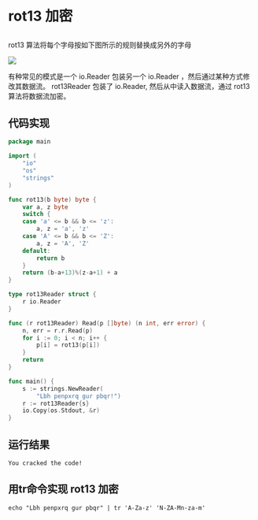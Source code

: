 # rot13 加密

## 

rot13 算法将每个字母按如下图所示的规则替换成另外的字母

![](https://upload.wikimedia.org/wikipedia/commons/3/33/ROT13_table_with_example.svg)

有种常见的模式是一个 io.Reader 包装另一个 io.Reader ，然后通过某种方式修改其数据流。
rot13Reader 包装了 io.Reader, 然后从中读入数据流，通过 rot13 算法将数据流加密。

## 代码实现

```go
package main

import (
	"io"
	"os"
	"strings"
)

func rot13(b byte) byte {
	var a, z byte
	switch {
	case 'a' <= b && b <= 'z':
		a, z = 'a', 'z'
	case 'A' <= b && b <= 'Z':
		a, z = 'A', 'Z'
	default:
		return b
	}
	return (b-a+13)%(z-a+1) + a
}

type rot13Reader struct {
	r io.Reader
}

func (r rot13Reader) Read(p []byte) (n int, err error) {
	n, err = r.r.Read(p)
	for i := 0; i < n; i++ {
		p[i] = rot13(p[i])
	}
	return
}

func main() {
	s := strings.NewReader(
		"Lbh penpxrq gur pbqr!")
	r := rot13Reader{s}
	io.Copy(os.Stdout, &r)
}
```

## 运行结果

```
You cracked the code!
```

## 用tr命令实现 rot13 加密

```shell
echo "Lbh penpxrq gur pbqr" | tr 'A-Za-z' 'N-ZA-Mn-za-m'
```
